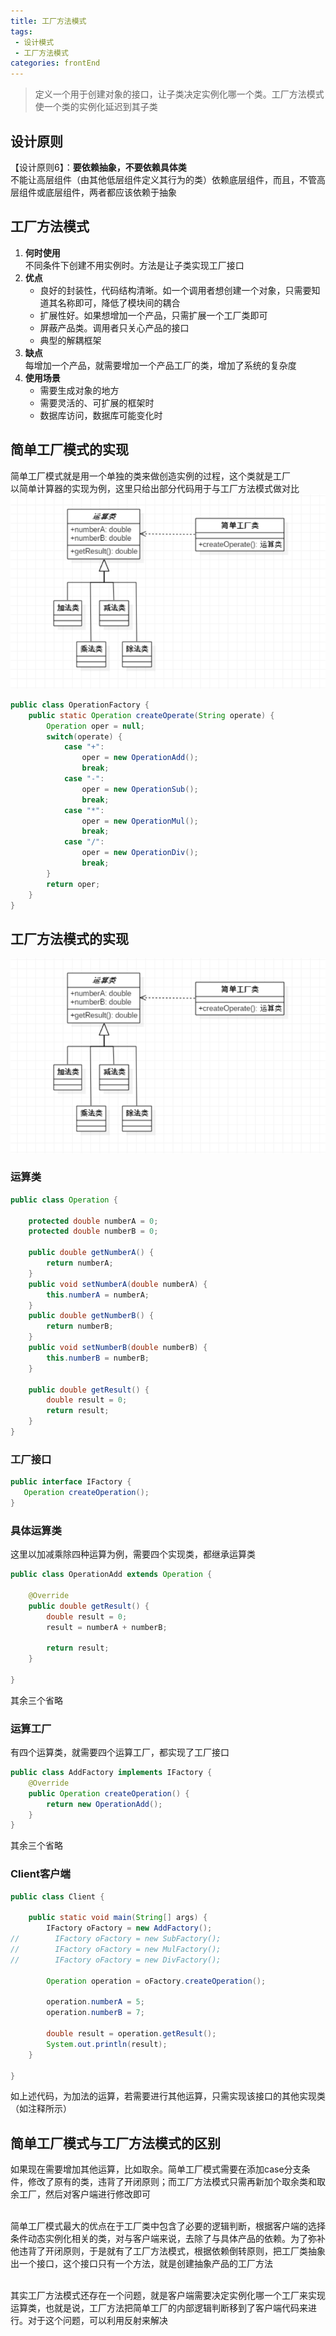 ```yaml
---
title: 工厂方法模式
tags: 
 - 设计模式
 - 工厂方法模式
categories: frontEnd
---
```


>定义一个用于创建对象的接口，让子类决定实例化哪一个类。工厂方法模式使一个类的实例化延迟到其子类
## 设计原则
【设计原则6】：**要依赖抽象，不要依赖具体类**  
不能让高层组件（由其他低层组件定义其行为的类）依赖底层组件，而且，不管高层组件或底层组件，两者都应该依赖于抽象

## 工厂方法模式
1. **何时使用**  
不同条件下创建不用实例时。方法是让子类实现工厂接口
2. **优点**  
   * 良好的封装性，代码结构清晰。如一个调用者想创建一个对象，只需要知道其名称即可，降低了模块间的耦合
   * 扩展性好。如果想增加一个产品，只需扩展一个工厂类即可
   * 屏蔽产品类。调用者只关心产品的接口
   * 典型的解耦框架
3. **缺点**  
每增加一个产品，就需要增加一个产品工厂的类，增加了系统的复杂度
4. **使用场景**  
   * 需要生成对象的地方
   * 需要灵活的、可扩展的框架时
   * 数据库访问，数据库可能变化时

## 简单工厂模式的实现
简单工厂模式就是用一个单独的类来做创造实例的过程，这个类就是工厂  
以简单计算器的实现为例，这里只给出部分代码用于与工厂方法模式做对比  
![](../../.vuepress/public/img/202004012100.png)  
```java
public class OperationFactory {
    public static Operation createOperate(String operate) {
        Operation oper = null;
        switch(operate) {
            case "+":
                oper = new OperationAdd();
                break;
            case "-":
                oper = new OperationSub();
                break;
            case "*":
                oper = new OperationMul();
                break;
            case "/":
                oper = new OperationDiv();
                break;
        }
        return oper;
    }
}
```

## 工厂方法模式的实现
![](../../.vuepress/public/img/202004012100.png)  
### 运算类
```java
public class Operation {
    
    protected double numberA = 0;
    protected double numberB = 0;
    
    public double getNumberA() {
        return numberA;
    }
    public void setNumberA(double numberA) {
        this.numberA = numberA;
    }
    public double getNumberB() {
        return numberB;
    }
    public void setNumberB(double numberB) {
        this.numberB = numberB;
    }

    public double getResult() {
        double result = 0;
        return result;
    }
}
```

### 工厂接口
```java
public interface IFactory {
   Operation createOperation();
}
```

### 具体运算类
这里以加减乘除四种运算为例，需要四个实现类，都继承运算类
```java
public class OperationAdd extends Operation {

    @Override
    public double getResult() {
        double result = 0;
        result = numberA + numberB;
        
        return result;
    }
    
}
```
其余三个省略

### 运算工厂
有四个运算类，就需要四个运算工厂，都实现了工厂接口
```java
public class AddFactory implements IFactory {
    @Override
    public Operation createOperation() {
        return new OperationAdd();
    }
}
```
其余三个省略

### Client客户端
```java
public class Client {

    public static void main(String[] args) {
        IFactory oFactory = new AddFactory();
//        IFactory oFactory = new SubFactory();
//        IFactory oFactory = new MulFactory();
//        IFactory oFactory = new DivFactory();
        
        Operation operation = oFactory.createOperation();
        
        operation.numberA = 5;
        operation.numberB = 7;
        
        double result = operation.getResult();
        System.out.println(result);
    }
    
}
```
如上述代码，为加法的运算，若需要进行其他运算，只需实现该接口的其他实现类（如注释所示）

## 简单工厂模式与工厂方法模式的区别
如果现在需要增加其他运算，比如取余。简单工厂模式需要在添加case分支条件，修改了原有的类，违背了开闭原则；而工厂方法模式只需再新加个取余类和取余工厂，然后对客户端进行修改即可

&emsp;  
简单工厂模式最大的优点在于工厂类中包含了必要的逻辑判断，根据客户端的选择条件动态实例化相关的类，对与客户端来说，去除了与具体产品的依赖。为了弥补他违背了开闭原则，于是就有了工厂方法模式，根据依赖倒转原则，把工厂类抽象出一个接口，这个接口只有一个方法，就是创建抽象产品的工厂方法

&emsp;  
其实工厂方法模式还存在一个问题，就是客户端需要决定实例化哪一个工厂来实现运算类，也就是说，工厂方法把简单工厂的内部逻辑判断移到了客户端代码来进行。对于这个问题，可以利用反射来解决